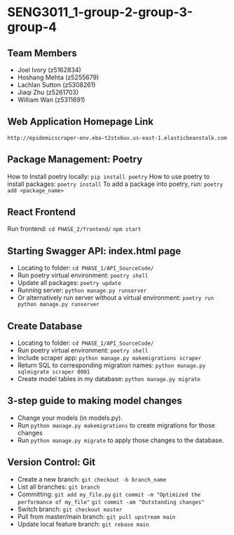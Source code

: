 # SENG3011_1-group-2-group-3-group-4

## Team Members
- Joel Ivory (z5162834) 
- Hoshang Mehta (z5255679) 
- Lachlan Sutton (z5308261) 
- Jiaqi Zhu (z5261703) 
- William Wan (z5311691) 

## Web Application Homepage Link
`http://epidemicscraper-env.eba-t2stx6uv.us-east-1.elasticbeanstalk.com`

## Package Management: Poetry 
How to Install poetry locally: 
`pip install poetry`
How to use poetry to install packages:
`poetry install` 
To add a package into poetry, run: 
`poetry add <package_name>`


## React Frontend
Run frontend: 
`cd PHASE_2/frontend/` 
`npm start` 


## Starting Swagger API: index.html page
- Locating to folder:
`cd PHASE_1/API_SourceCode/`
- Run poetry virtual environment:
`poetry shell`
- Update all packages:
`poetry update`
- Running server:
`python manage.py runserver`
- Or alternatively run server without a virtual environment:
`poetry run python manage.py runserver`


## Create Database
- Locating to folder:
`cd PHASE_1/API_SourceCode/`
- Run poetry virtual environment:
`poetry shell`
- Include scraper app:
`python manage.py makemigrations scraper`
- Return SQL to corresponding migration names:
`python manage.py sqlmigrate scraper 0001`
- Create model tables in my database:
`python manage.py migrate`


## 3-step guide to making model changes
- Change your models (in models.py).
- Run  `python manage.py makemigrations` to create migrations for those changes
- Run `python manage.py migrate` to apply those changes to the database.


## Version Control: Git 
- Create a new branch: 
`git checkout -b branch_name` 
- List all branches: 
`git branch` 
- Committing: 
`git add my_file.py` 
`git commit -m "Optimized the performance of my_file"` 
`git commit -am "Outstanding changes"` 
- Switch branch: 
`git checkout master` 
- Pull from master/main branch: 
`git pull upstream main` 
- Update local feature branch: 
`git rebase main` 




